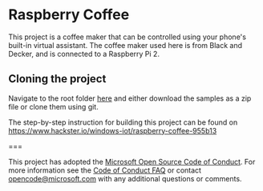 # Raspberry Coffee
This project is a coffee maker that can be controlled using your phone's built-in virtual assistant. The coffee maker used here is from Black and Decker, and is connected to a Raspberry Pi 2.

## Cloning the project

Navigate to the root folder [here](https://github.com/Microsoft/Windows-iotcore-samples) and either download the samples as a zip file or clone them using git.  

The step-by-step instruction for building this project can be found on https://www.hackster.io/windows-iot/raspberry-coffee-955b13

===

This project has adopted the [Microsoft Open Source Code of Conduct](https://opensource.microsoft.com/codeofconduct/). For more information see the [Code of Conduct FAQ](https://opensource.microsoft.com/codeofconduct/faq/) or contact [opencode@microsoft.com](mailto:opencode@microsoft.com) with any additional questions or comments. 
